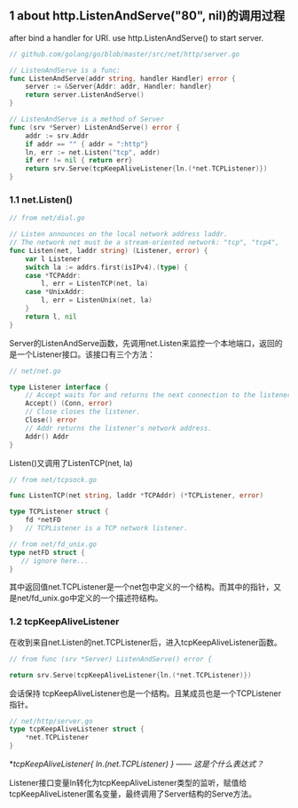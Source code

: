 
## 1 about http.ListenAndServe("80", nil)的调用过程

after bind a handler for URI. use http.ListenAndServe() to start server.

```go
// github.com/golang/go/blob/master/src/net/http/server.go

// ListenAndServe is a func: 
func ListenAndServe(addr string, handler Handler) error {
	server := &Server{Addr: addr, Handler: handler}
	return server.ListenAndServe()
}

// ListenAndServe is a method of Server
func (srv *Server) ListenAndServe() error {
	addr := srv.Addr
	if addr == "" { addr = ":http"}
	ln, err := net.Listen("tcp", addr)
	if err != nil { return err}
	return srv.Serve(tcpKeepAliveListener{ln.(*net.TCPListener)})
}
```

### 1.1 net.Listen()

```go
// from net/dial.go

// Listen announces on the local network address laddr.
// The network net must be a stream-oriented network: "tcp", "tcp4",
func Listen(net, laddr string) (Listener, error) {
  	var l Listener
  	switch la := addrs.first(isIPv4).(type) {
	case *TCPAddr:
		l, err = ListenTCP(net, la)
	case *UnixAddr:
		l, err = ListenUnix(net, la)
	}
	return l, nil
}
```

Server的ListenAndServe函数，先调用net.Listen来监控一个本地端口，返回的是一个Listener接口。该接口有三个方法：

```go
// net/net.go

type Listener interface {
    // Accept waits for and returns the next connection to the listener.
    Accept() (Conn, error)
    // Close closes the listener.
    Close() error
    // Addr returns the listener's network address.
    Addr() Addr
}
```

Listen()又调用了ListenTCP(net, la)

```go
// from net/tcpsock.go

func ListenTCP(net string, laddr *TCPAddr) (*TCPListener, error)

type TCPListener struct {
    fd *netFD
}	// TCPListener is a TCP network listener. 

// from net/fd_unix.go
type netFD struct {
   // ignore here...
}
```

其中返回值net.TCPListener是一个net包中定义的一个结构。而其中的指针，又是net/fd_unix.go中定义的一个描述符结构。


### 1.2 tcpKeepAliveListener

在收到来自net.Listen的net.TCPListener后，进入tcpKeepAliveListener函数。

```go
// from func (srv *Server) ListenAndServe() error {

return srv.Serve(tcpKeepAliveListener{ln.(*net.TCPListener)})
```

会话保持 tcpKeepAliveListener也是一个结构。且某成员也是一个TCPListener指针。

```go
// net/http/server.go
type tcpKeepAliveListener struct {
	*net.TCPListener
}
```


**tcpKeepAliveListener{  ln.(*net.TCPListener)  } —— 这是个什么表达式？**

Listener接口变量ln转化为tcpKeepAliveListener类型的监听，赋值给tcpKeepAliveListener匿名变量，最终调用了Server结构的Serve方法。

